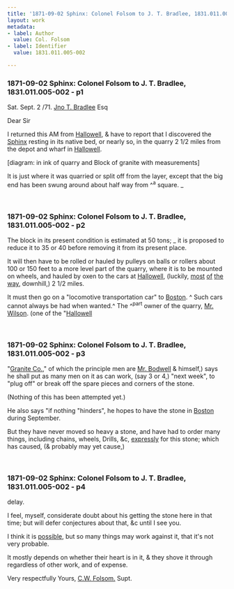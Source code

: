 ```yaml
---
title: '1871-09-02 Sphinx: Colonel Folsom to J. T. Bradlee, 1831.011.005-002'
layout: work
metadata:
- label: Author
  value: Col. Folsom
- label: Identifier
  value: 1831.011.005-002

---
```

<div class="pages">
<div id="page-1076598">
<h3><a name="page-1076598">1871-09-02 Sphinx: Colonel Folsom to J. T. Bradlee, 1831.011.005-002 - p1</a></h3>
<div class="page-content">
<p><date when='1871-09-02'>Sat. Sept. 2 /71.</date><span class='line-break'> </span><a href='/pages/subjects/52526' title='Bradlee, John T.'>Jno T. Bradlee</a> Esq</p>
<p>Dear Sir</p>
<p>I returned this<span class='line-break'> </span>AM from <a href='/pages/subjects/54616' title='Hallowell, ME'>Hallowell</a>, &amp; have<span class='line-break'> </span>to report that I discovered<span class='line-break'> </span>the <a href='/pages/subjects/54544' title='Sphinx'>Sphinx</a> resting in its native<span class='line-break'> </span>bed, or nearly so, in the quarry<span class='line-break'> </span>2 1/2 miles from the depot and<span class='line-break'> </span>wharf in <a href='/pages/subjects/54616' title='Hallowell, ME'>Hallowell</a>.</p>
<p>[diagram: in ink of quarry and Block of granite with measurements]</p>
<p>It is just <span class='line-break'> </span>where it was quarried or split off<span class='line-break'> </span>from the layer, except that the<span class='line-break'> </span>big end has been swung around<span class='line-break'> </span>about half way from ^<sup>a</sup> square. _</p>
</div>
</div>
<br />
<div id="page-1076599">
<h3><a name="page-1076599">1871-09-02 Sphinx: Colonel Folsom to J. T. Bradlee, 1831.011.005-002 - p2</a></h3>
<div class="page-content">
<p>The block in its present<span class='line-break'> </span>condition is estimated at 50<span class='line-break'> </span>tons; _ it is proposed to reduce<span class='line-break'> </span>it to 35 or 40 before removing it<span class='line-break'> </span>from its present place.</p>
<p>It will then have <span class='line-break'> </span>to be rolled or hauled by pulleys<span class='line-break'> </span>on balls or rollers about<span class='line-break'> </span>100 or 150 feet to a more<span class='line-break'> </span>level part of the quarry, where<span class='line-break'> </span>it is to be mounted on wheels,<span class='line-break'> </span>and hauled by oxen to the cars<span class='line-break'> </span>at <a href='/pages/subjects/54616' title='Hallowell, ME'>Hallowell</a>, (luckily, <ins>most</ins> <ins>of</ins><span class='line-break'> </span><ins>the way</ins>, downhill,) 2 1/2 miles.</p>
<p>It must then go on<span class='line-break'> </span>a "locomotive transportation car" to<span class='line-break'> </span><a href='/pages/subjects/52559' title='Boston, MA'>Boston</a>. ^ Such cars cannot always be had when wanted.^<span class='line-break'> </span>The ^<sup>part</sup> owner of the quarry,<span class='line-break'> </span><a href='/pages/subjects/54663' title='Wilson, William'>Mr. Wilson</a>. (one of the "<a href='/pages/subjects/54616' title='Hallowell, ME'>Hallowell</a><span class='line-break'> </span></p>
</div>
</div>
<br />
<div id="page-1076600">
<h3><a name="page-1076600">1871-09-02 Sphinx: Colonel Folsom to J. T. Bradlee, 1831.011.005-002 - p3</a></h3>
<div class="page-content">
<p>"<a href='/pages/subjects/54688' title='Hallowell Granite Co.'>Granite Co.</a>," of which the principle <span class='line-break'> </span>men are <a href='/pages/subjects/54662' title='Bodwell, J. R.'>Mr. Bodwell</a> &amp; himself,)<span class='line-break'> </span>says he shall put as many <span class='line-break'> </span>men on it as can work, (say<span class='line-break'> </span>3 or 4,) "next week", to "plug off"<span class='line-break'> </span>or break off the spare pieces<span class='line-break'> </span>and corners of the stone.</p>
<p>(Nothing of this has been<span class='line-break'> </span>attempted yet.)</p>
<p>He also says "if nothing<span class='line-break'> </span>"hinders", he hopes to have the<span class='line-break'> </span>stone in <a href='/pages/subjects/52559' title='Boston, MA'>Boston</a> during September.</p>
<p>But they have never moved <span class='line-break'> </span>so heavy a stone, and have had to<span class='line-break'> </span>order many things, including chains, wheels,<span class='line-break'> </span>Drills, &amp;c, <ins>expressly</ins> for this stone; which<span class='line-break'> </span>has caused, (&amp; probably may yet cause,)<span class='line-break'> </span></p>
</div>
</div>
<br />
<div id="page-1076601">
<h3><a name="page-1076601">1871-09-02 Sphinx: Colonel Folsom to J. T. Bradlee, 1831.011.005-002 - p4</a></h3>
<div class="page-content">
<p>delay.</p>
<p>I feel, myself, considerate<span class='line-break'> </span>doubt about his getting the stone <span class='line-break'> </span>here in that time; but will<span class='line-break'> </span>defer conjectures about that, &amp;c<span class='line-break'> </span>until I see you.</p>
<p>I think it is <ins>possible</ins>,<span class='line-break'> </span>but so many things may work<span class='line-break'> </span>against it, that it's not very<span class='line-break'> </span>probable.</p>
<p>It mostly depends<span class='line-break'> </span>on whether their heart is in it,<span class='line-break'> </span>&amp; they shove it through regardless<span class='line-break'> </span>of other work, and of expense.</p>
<p>Very respectfully Yours,<span class='line-break'> </span><a href='/pages/subjects/52528' title='Folsom, Charles W.'>C.W. Folsom.</a><span class='line-break'> </span>Supt.</p>
</div>
</div>
<br />
</div>

